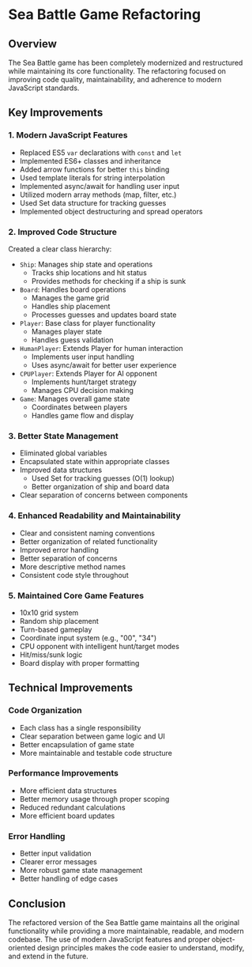 # Sea Battle Game Refactoring

## Overview
The Sea Battle game has been completely modernized and restructured while maintaining its core functionality. The refactoring focused on improving code quality, maintainability, and adherence to modern JavaScript standards.

## Key Improvements

### 1. Modern JavaScript Features
- Replaced ES5 `var` declarations with `const` and `let`
- Implemented ES6+ classes and inheritance
- Added arrow functions for better `this` binding
- Used template literals for string interpolation
- Implemented async/await for handling user input
- Utilized modern array methods (map, filter, etc.)
- Used Set data structure for tracking guesses
- Implemented object destructuring and spread operators

### 2. Improved Code Structure
Created a clear class hierarchy:
- `Ship`: Manages ship state and operations
  - Tracks ship locations and hit status
  - Provides methods for checking if a ship is sunk
- `Board`: Handles board operations
  - Manages the game grid
  - Handles ship placement
  - Processes guesses and updates board state
- `Player`: Base class for player functionality
  - Manages player state
  - Handles guess validation
- `HumanPlayer`: Extends Player for human interaction
  - Implements user input handling
  - Uses async/await for better user experience
- `CPUPlayer`: Extends Player for AI opponent
  - Implements hunt/target strategy
  - Manages CPU decision making
- `Game`: Manages overall game state
  - Coordinates between players
  - Handles game flow and display

### 3. Better State Management
- Eliminated global variables
- Encapsulated state within appropriate classes
- Improved data structures
  - Used Set for tracking guesses (O(1) lookup)
  - Better organization of ship and board data
- Clear separation of concerns between components

### 4. Enhanced Readability and Maintainability
- Clear and consistent naming conventions
- Better organization of related functionality
- Improved error handling
- Better separation of concerns
- More descriptive method names
- Consistent code style throughout

### 5. Maintained Core Game Features
- 10x10 grid system
- Random ship placement
- Turn-based gameplay
- Coordinate input system (e.g., "00", "34")
- CPU opponent with intelligent hunt/target modes
- Hit/miss/sunk logic
- Board display with proper formatting

## Technical Improvements

### Code Organization
- Each class has a single responsibility
- Clear separation between game logic and UI
- Better encapsulation of game state
- More maintainable and testable code structure

### Performance Improvements
- More efficient data structures
- Better memory usage through proper scoping
- Reduced redundant calculations
- More efficient board updates

### Error Handling
- Better input validation
- Clearer error messages
- More robust game state management
- Better handling of edge cases

## Conclusion
The refactored version of the Sea Battle game maintains all the original functionality while providing a more maintainable, readable, and modern codebase. The use of modern JavaScript features and proper object-oriented design principles makes the code easier to understand, modify, and extend in the future.